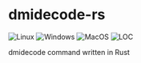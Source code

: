 # dmidecode-rs
![Linux](https://github.com/jrgerber/dmidecode-rs/actions/workflows/linux.yml/badge.svg)
![Windows](https://github.com/jrgerber/dmidecode-rs/actions/workflows/windows.yml/badge.svg)
![MacOS](https://github.com/jrgerber/dmidecode-rs/actions/workflows/macos.yml/badge.svg)
![LOC](https://tokei.rs/b1/github/jrgerber/dmidecode-rs?category=code)

dmidecode command written in Rust
